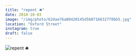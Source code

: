 ```yaml
---
title: "repent 🛎"
date: 2018-10-03
image: "/img/photo/62dae76a80420145d5b07166327f0bb5.jpg"
location: "Oxford Street"
instagram: true
draft: false
---
```


![repent 🛎](/img/photo/62dae76a80420145d5b07166327f0bb5.jpg)
